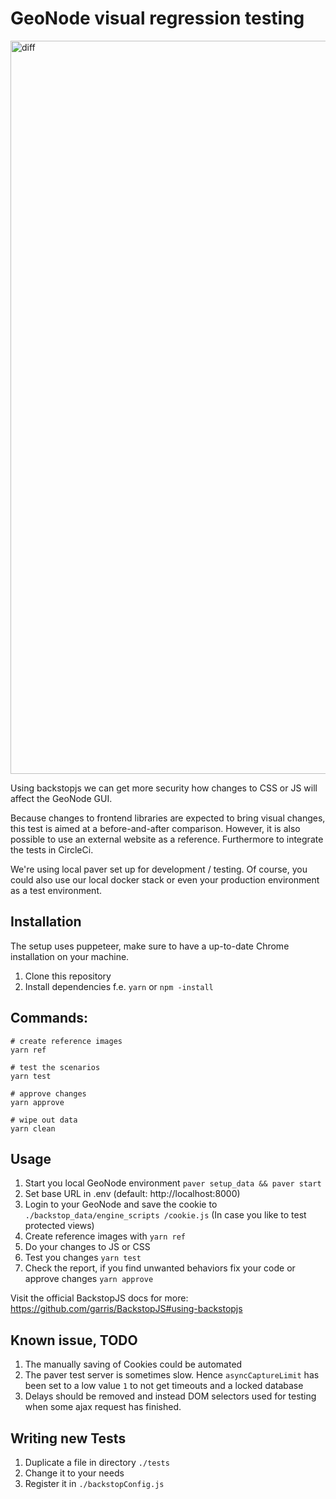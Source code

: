 # GeoNode visual regression testing

<img width="1173" alt="diff" src="https://user-images.githubusercontent.com/20478652/64116178-2236c200-cd81-11e9-92f7-6568f25e60d1.png">



Using backstopjs we can get more security how changes to CSS or JS will affect the GeoNode GUI.

Because changes to frontend libraries are expected to bring visual changes, this test is aimed at a before-and-after comparison. However, it is also possible to use an external website as a reference. Furthermore to integrate the tests in CircleCi.

We're using local paver set up for development / testing. Of course, you could also use our local docker stack or even your production environment as a test environment.

## Installation

The setup uses puppeteer, make sure to have a up-to-date Chrome installation on your machine.

1. Clone this repository
2. Install dependencies f.e. `yarn` or `npm -install`


## Commands:

```
# create reference images
yarn ref

# test the scenarios
yarn test

# approve changes
yarn approve

# wipe out data
yarn clean
```

## Usage

1. Start you local GeoNode environment `paver setup_data && paver start`
2. Set base URL in .env (default: http://localhost:8000)
3. Login to your GeoNode and save the cookie to `./backstop_data/engine_scripts
/cookie.js` (In case you like to test protected views)
4. Create reference images with `yarn ref`
5. Do your changes to JS or CSS
6. Test you changes `yarn test`
7. Check the report, if you find unwanted behaviors fix your code or approve changes `yarn approve`

Visit the official BackstopJS docs for more: https://github.com/garris/BackstopJS#using-backstopjs

## Known issue, TODO

1. The manually saving of Cookies could be automated
2. The paver test server is sometimes slow. Hence `asyncCaptureLimit` has been set to a low value `1` to not get timeouts and a locked database
3. Delays should be removed and instead DOM selectors used for testing when some ajax request has finished.

## Writing new Tests

1. Duplicate a file in directory `./tests`
2. Change it to your needs
3. Register it in `./backstopConfig.js`
